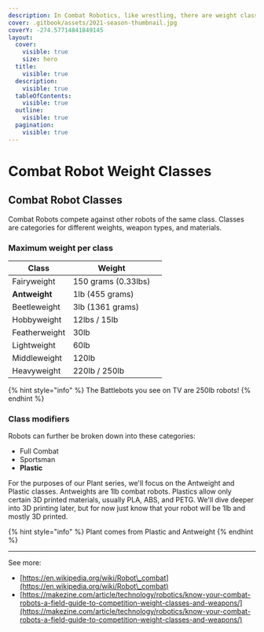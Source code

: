 ```yaml
---
description: In Combat Robotics, like wrestling, there are weight classes.
cover: .gitbook/assets/2021-season-thumbnail.jpg
coverY: -274.57714841849145
layout:
  cover:
    visible: true
    size: hero
  title:
    visible: true
  description:
    visible: true
  tableOfContents:
    visible: true
  outline:
    visible: true
  pagination:
    visible: true
---
```


# Combat Robot Weight Classes

## Combat Robot Classes

Combat Robots compete against other robots of the same class. Classes are categories for different weights, weapon types, and materials.



### Maximum weight per class

<table data-full-width="false"><thead><tr><th>Class</th><th>Weight</th><th data-hidden></th></tr></thead><tbody><tr><td>Fairyweight</td><td>150 grams (0.33lbs)</td><td></td></tr><tr><td><strong>Antweight</strong></td><td>1lb (455 grams)</td><td></td></tr><tr><td>Beetleweight</td><td>3lb (1361 grams)</td><td></td></tr><tr><td>Hobbyweight</td><td>12lbs / 15lb</td><td></td></tr><tr><td>Featherweight</td><td>30lb</td><td></td></tr><tr><td>Lightweight</td><td>60lb</td><td></td></tr><tr><td>Middleweight</td><td>120lb</td><td></td></tr><tr><td>Heavyweight</td><td>220lb / 250lb</td><td></td></tr></tbody></table>

{% hint style="info" %}
The Battlebots you see on TV are 250lb robots!
{% endhint %}



### Class modifiers

Robots can further be broken down into these categories:

* Full Combat
* Sportsman
* **Plastic**



For the purposes of our Plant series, we'll focus on the Antweight and Plastic classes. Antweights are 1lb combat robots. Plastics allow only certain 3D printed materials, usually PLA, ABS, and PETG. We'll dive deeper into 3D printing later, but for now just know that your robot will be 1lb and mostly 3D printed.

{% hint style="info" %}
Plant comes from Plastic and Antweight
{% endhint %}

***

See more:

* [https://en.wikipedia.org/wiki/Robot\_combat](https://en.wikipedia.org/wiki/Robot\_combat)
* [https://makezine.com/article/technology/robotics/know-your-combat-robots-a-field-guide-to-competition-weight-classes-and-weapons/](https://makezine.com/article/technology/robotics/know-your-combat-robots-a-field-guide-to-competition-weight-classes-and-weapons/)
